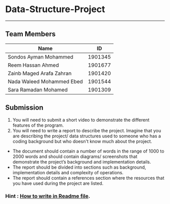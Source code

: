 # Data-Structure-Project
--------------------------------------------------------------------------------------------------------------------------------------------------------
## Team Members

Name              | ID
------------------|---------------
Sondos Ayman Mohammed |1901345
Reem Hassan Ahmed |1901677
Zainb Maged Arafa Zahran|1901420
Nada Waleed Mohammed Ebed| 1901544
Sara Ramadan Mohamed |1901309


## Submission

1. You will need to submit a short video to demonstrate the different features of the
program.
2. You will need to write a report to describe the project. Imagine that you are describing the
project/ data structures used to someone who has a coding background but who doesn't
know much about the project.
  - The document should contain a number of words in the range of 1000 to 2000 words 
    and should contain diagrams/ screenshots that demonstrate the project’s
    background and implementation details.
  - The report should be divided into sections such as background, implementation
         details and complexity of operations.
  - The report should contain a references section where the resources that you have
         used during the project are listed.
         
         
         
### Hint : [How to write in Readme file](https://write.geeksforgeeks.org/).
